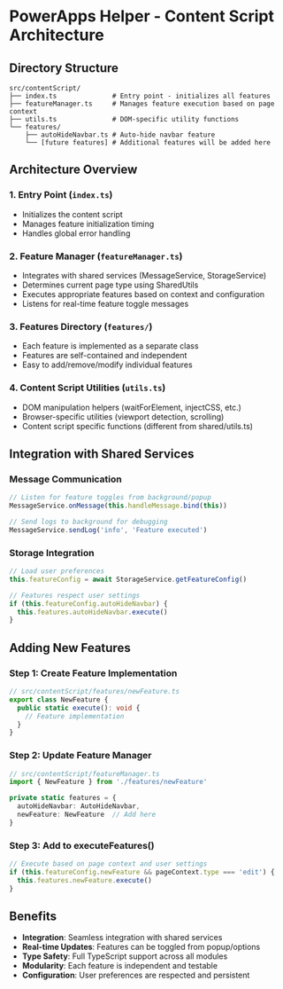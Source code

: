 # PowerApps Helper - Content Script Architecture

## Directory Structure

```text
src/contentScript/
├── index.ts              # Entry point - initializes all features
├── featureManager.ts     # Manages feature execution based on page context
├── utils.ts              # DOM-specific utility functions
└── features/
    ├── autoHideNavbar.ts # Auto-hide navbar feature
    └── [future features] # Additional features will be added here
```

## Architecture Overview

### 1. Entry Point (`index.ts`)

- Initializes the content script
- Manages feature initialization timing
- Handles global error handling

### 2. Feature Manager (`featureManager.ts`)

- Integrates with shared services (MessageService, StorageService)
- Determines current page type using SharedUtils
- Executes appropriate features based on context and configuration
- Listens for real-time feature toggle messages

### 3. Features Directory (`features/`)

- Each feature is implemented as a separate class
- Features are self-contained and independent
- Easy to add/remove/modify individual features

### 4. Content Script Utilities (`utils.ts`)

- DOM manipulation helpers (waitForElement, injectCSS, etc.)
- Browser-specific utilities (viewport detection, scrolling)
- Content script specific functions (different from shared/utils.ts)

## Integration with Shared Services

### Message Communication

```typescript
// Listen for feature toggles from background/popup
MessageService.onMessage(this.handleMessage.bind(this))

// Send logs to background for debugging
MessageService.sendLog('info', 'Feature executed')
```

### Storage Integration

```typescript
// Load user preferences
this.featureConfig = await StorageService.getFeatureConfig()

// Features respect user settings
if (this.featureConfig.autoHideNavbar) {
  this.features.autoHideNavbar.execute()
}
```

## Adding New Features

### Step 1: Create Feature Implementation

```typescript
// src/contentScript/features/newFeature.ts
export class NewFeature {
  public static execute(): void {
    // Feature implementation
  }
}
```

### Step 2: Update Feature Manager

```typescript
// src/contentScript/featureManager.ts
import { NewFeature } from './features/newFeature'

private static features = {
  autoHideNavbar: AutoHideNavbar,
  newFeature: NewFeature  // Add here
}
```

### Step 3: Add to executeFeatures()

```typescript
// Execute based on page context and user settings
if (this.featureConfig.newFeature && pageContext.type === 'edit') {
  this.features.newFeature.execute()
}
```

## Benefits

- **Integration**: Seamless integration with shared services
- **Real-time Updates**: Features can be toggled from popup/options
- **Type Safety**: Full TypeScript support across all modules
- **Modularity**: Each feature is independent and testable
- **Configuration**: User preferences are respected and persistent
